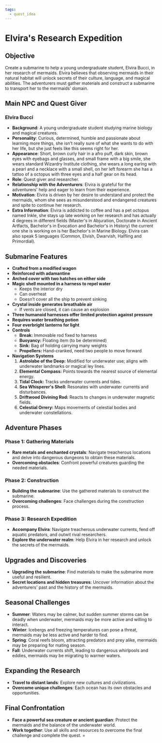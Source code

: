 ```yaml
---
tags:
  - quest_idea
---
```

# Elvira's Research Expedition

## Objective
Create a submarine to help a young undergraduate student, Elvira Bucci, in her research of mermaids. Elvira believes that observing mermaids in their natural habitat will unlock secrets of their culture, language, and magical abilities. The adventurers must gather materials and construct a submarine to transport her to the mermaids' domain.

## Main NPC and Quest Giver

### Elvira Bucci
- **Background**: A young undergraduate student studying marine biology and magical creatures.
- **Personality**: Curious, determined, humble and passionate about learning more things, she isn't really sure of what she wants to do with her life, but she just feels like this seems right for her.
- **Appearance**: Short, brown curly hair in a afro puff, dark skin, brown eyes with eyebags and glasses, and small frame with a big smile, she wears standard Wizardry Institute clothing, she wears a long earing with a pearl and a necklace with a small shell, on her left forearm she has a tattoo of a octopus with three eyes and a half gear on its head.
- **Role**: Quest giver and researcher.
- **Relationship with the Adventurers**: Elvira is grateful for the adventurers' help and eager to learn from their experience.
- **Motivation**: Elvira is driven by her desire to understand and protect the mermaids, whom she sees as misunderstood and endangered creatures and spite to continue her research.
- **Extra Information**: Elvira is addicted to coffee and has a pet octopus named Inkle, she stays up late working on her research and has actually 4 degrees in different fields (Master's in Abjuration, Doctorate in Ancient Artfacts, Bachelor's in Evocation and Bachelor's in History) the current one she is working on is her Bachelor's in Marine Biology. Elvira can also speak 5 languages (Common, Elvish, Dwarvish, Halfling and Primordial).

## Submarine Features
- **Crafted from a modified wagon**
- **Reinforced with adamantine**
- **Arched cover with two hatches on either side**
- **Magic shell mounted in a harness to repel water**
  - Keeps the interior dry
  - Can overheat
  - Doesn’t cover all the ship to prevent sinking
- **Crystal inside generates breathable air**
  - If vents are closed, it can cause an explosion
- **Three humanoid harnesses offer limited protection against pressure**
- **Requires water breathing potion**
- **Four everbright lanterns for light**
- **Controls**
  - **Break:** Immovable rod fixed to harness
  - **Buoyancy:** Floating item (to be determined)
  - **Sink:** Bag of holding carrying many weights
  - **Propellers:** Hand-cranked, need two people to move forward
- **Navigation Systems**
  1. **Astrolabe of the Deep:** Modified for underwater use; aligns with underwater landmarks or magical ley lines.
  2. **Elemental Compass:** Points towards the nearest source of elemental energy.
  3. **Tidal Clock:** Tracks underwater currents and tides.
  4. **Sea Whisperer's Shell:** Resonates with underwater currents and disturbances.
  5. **Driftwood Divining Rod:** Reacts to changes in underwater magnetic fields.
  6. **Celestial Orrery:** Maps movements of celestial bodies and underwater constellations.

## Adventure Phases

### Phase 1: Gathering Materials
- **Rare metals and enchanted crystals**: Navigate treacherous locations and delve into dangerous dungeons to obtain these materials.
- **Overcoming obstacles**: Confront powerful creatures guarding the needed materials.

### Phase 2: Construction
- **Building the submarine**: Use the gathered materials to construct the submarine.
- **Overcoming challenges**: Face challenges during the construction process.

### Phase 3: Research Expedition
- **Accompany Elvira**: Navigate treacherous underwater currents, fend off aquatic predators, and outwit rival researchers.
- **Explore the underwater realm**: Help Elvira in her research and unlock the secrets of the mermaids.

## Upgrades and Discoveries
- **Upgrading the submarine**: Find materials to make the submarine more useful and resilient.
- **Secret locations and hidden treasures**: Uncover information about the adventurers' past and the history of the mermaids.

## Seasonal Challenges
- **Summer**: Waters may be calmer, but sudden summer storms can be deadly when underwater, mermaids may be more active and willing to interact.
- **Winter**: Icebergs and freezing temperatures can pose a threat, mermaids may be less active and harder to find.
- **Spring**: Coral reefs bloom, attracting predators and prey alike, mermaids may be preparing for mating season.
- **Fall**: Underwater currents shift, leading to dangerous whirlpools and eddies, mermaids may be migrating to warmer waters.

## Expanding the Research
- **Travel to distant lands**: Explore new cultures and civilizations.
- **Overcome unique challenges**: Each ocean has its own obstacles and opportunities.

## Final Confrontation
- **Face a powerful sea creature or ancient guardian**: Protect the mermaids and the balance of the underwater world.
- **Work together**: Use all skills and resources to overcome the final challenge and complete the quest.
=